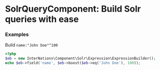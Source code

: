 # SolrQueryComponent: Build Solr queries with ease

### Examples

Build `name:"John Doe"^100`

```php
<?php
$eb = new InterNations\Component\Solr\Expression\ExpressionBuilder();
echo $eb->field('name', $eb->boost($eb->eq('John Doe'), 100));
```
